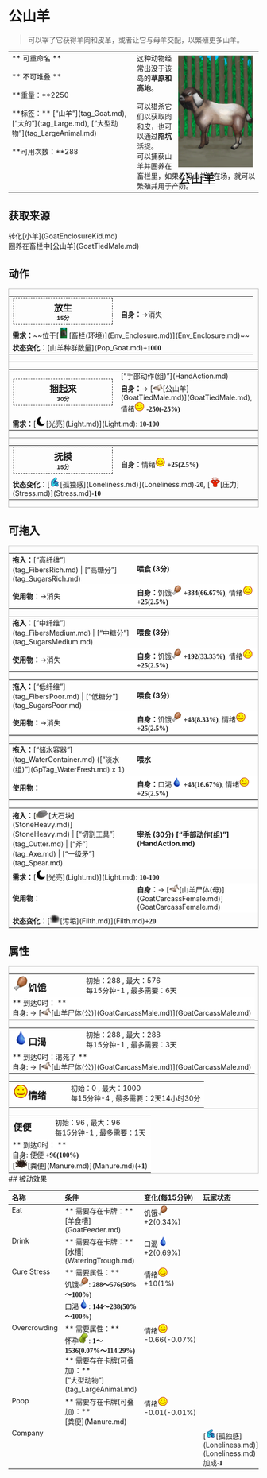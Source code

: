 # 公山羊  
> 可以宰了它获得羊肉和皮革，或者让它与母羊交配，以繁殖更多山羊。  
  
<table class="table table-bordered" data-toggle="table"  data-show-header="false"><thead style="display:none"><tr ><th  style="width:50%;text-align:left;vertical-align:top;"  >title</th><th  style="width:50%;text-align:left;vertical-align:top;"  ></th></tr></thead><tr ><td  style="width:50%;text-align:left;vertical-align:top;"  >** 可重命名 **<br><br>** 不可堆叠 **<br><br>**重量：**2250<br><br>**标签：**	[“山羊”](tag_Goat.md), [“大的”](tag_Large.md), [“大型动物”](tag_LargeAnimal.md)<br><br>**可用次数：**288</td><td  style="width:50%;text-align:left;vertical-align:top;"  ><div style="float:right; margin:5px"><div class="gamecard" style="width:150px; height:225px;"><a href="GoatEnclosureMale.md" style="color:black"><img decoding="async" src="Sprite/GoatMaleEnclosure.png" class="cardimage" style="max-width:150px;max-height:225px;"><span style="font-size: 25px;">公山羊</span></a></div></div>这种动物经常出没于该岛的<b>草原和高地</b>。<br><br>可以猎杀它们以获取肉和皮，也可以通过<b>陷坑</b>活捉。<br>可以捕获山羊并圈养在畜栏里，如果公母山羊都在场，就可以繁殖并用于产奶。<br></td></tr></tbody></table>  
  
## 获取来源  
<div style="display:inline-block"><div class="gamedatalist" style="text-align:left;min-width:200px;min-height:0px;"><div style="display:inline-block"><div style="display:inline-block;vertical-align:middle;">转化</div><div style="display:inline-block;vertical-align:middle;">[小羊](GoatEnclosureKid.md)</div></div></div><div class="gamedatalist" style="text-align:left;min-width:200px;min-height:0px;"><div style="display:inline-block"><div style="display:inline-block;vertical-align:middle;">圈养在畜栏中</div><div style="display:inline-block;vertical-align:middle;">[公山羊](GoatTiedMale.md)</div></div></div></div>  
  
## 动作  
<div  style="border:1px solid #BBB"><table><tr><td rowspan="2" style="width:200px;text-align:center;font-size:1.3em;font-weight:bold"><div style="padding:5px;border:1px dashed #333"><div>放生</div><div style="font-size:0.6em;"><font data-toggle="tooltip" data-placement="top" title="1TP">15分</font></div></div></td><td></td></tr><tr><td><b>自身：</b>→消失</td></tr><tr><td colspan="2"><b>需求：</b>~~位于[<div style="width:20px;display:inline-block;text-align:center"><img decoding="async" src="Sprite/MudHut.png" href="a.md" style="max-width:20px;max-height:20px;"></div>[畜栏(环境)](Env_Enclosure.md)](Env_Enclosure.md)~~</td></tr><tr><td colspan="2"><b>状态变化：</b>[山羊种群数量](Pop_Goat.md)<span style="font-family:ui-monospace"><b>+1000</b></span></td></tr></table></div>  
<div  style="border:1px solid #BBB"><table><tr><td rowspan="2" style="width:200px;text-align:center;font-size:1.3em;font-weight:bold"><div style="padding:5px;border:1px dashed #333"><div>捆起来</div><div style="font-size:0.6em;"><font data-toggle="tooltip" data-placement="top" title="2TP">30分</font></div></div></td><td>[“手部动作(组)”](HandAction.md)</td></tr><tr><td><b>自身：</b>→ [<div style="width:20px;display:inline-block;text-align:center"><img decoding="async" src="Sprite/GoatTiedMale.png" href="a.md" style="max-width:20px;max-height:20px;"></div>[公山羊](GoatTiedMale.md)](GoatTiedMale.md), 情绪<div style="width:20px;display:inline-block;text-align:center"><img decoding="async" src="Sprite/Content.png" href="a.md" style="max-width:20px;max-height:20px;"></div>  <span style="font-family:ui-monospace"><b>-250(-25%)</b></span></td></tr><tr><td colspan="2"><b>需求：</b>[<div style="width:20px;display:inline-block;text-align:center"><img decoding="async" src="Sprite/Darkness17609.png" href="a.md" style="max-width:20px;max-height:20px;"></div>[光亮](Light.md)](Light.md): <span style="font-family:ui-monospace"><b>10-100</b></span></td></tr></table></div>  
<div  style="border:1px solid #BBB"><table><tr><td rowspan="2" style="width:200px;text-align:center;font-size:1.3em;font-weight:bold"><div style="padding:5px;border:1px dashed #333"><div>抚摸</div><div style="font-size:0.6em;"><font data-toggle="tooltip" data-placement="top" title="1TP">15分</font></div></div></td><td></td></tr><tr><td><b>自身：</b>情绪<div style="width:20px;display:inline-block;text-align:center"><img decoding="async" src="Sprite/Content.png" href="a.md" style="max-width:20px;max-height:20px;"></div>  <span style="font-family:ui-monospace"><b>+25(2.5%)</b></span></td></tr><tr><td colspan="2"><b>状态变化：</b>[<div style="width:20px;display:inline-block;text-align:center"><img decoding="async" src="Sprite/Loneliness.png" href="a.md" style="max-width:20px;max-height:20px;"></div>[孤独感](Loneliness.md)](Loneliness.md)<span style="font-family:ui-monospace"><b>-20</b></span>, [<div style="width:20px;display:inline-block;text-align:center"><img decoding="async" src="Sprite/Stress.png" href="a.md" style="max-width:20px;max-height:20px;"></div>[压力](Stress.md)](Stress.md)<span style="font-family:ui-monospace"><b>-10</b></span></td></tr></table></div>  
  
  
## 可拖入  
<div  style="border:1px solid #CCC;"><table style="margin-bottom:0px;"><tr><td style="width:40%;text-align:left; background-color:#FEFEFE"><b>拖入：</b>[“高纤维”](tag_FibersRich.md) | [“高糖分”](tag_SugarsRich.md)</td><td style="width:40%;font-size:1em;font-weight:bold;background-color:#FEFEFE">喂食 (<font data-toggle="tooltip" data-placement="top" title="0.2TP">3分</font>) </td></tr><tr style="background-color:#FFFFFF"><td style=""><b>使用物：</b>→消失</td><td style=""><b>自身：</b>饥饿<div style="width:20px;display:inline-block;text-align:center"><img decoding="async" src="Sprite/Hunger.png" href="a.md" style="max-width:20px;max-height:20px;"></div>  <span style="font-family:ui-monospace"><b>+384(66.67%)</b></span>, 情绪<div style="width:20px;display:inline-block;text-align:center"><img decoding="async" src="Sprite/Content.png" href="a.md" style="max-width:20px;max-height:20px;"></div>  <span style="font-family:ui-monospace"><b>+25(2.5%)</b></span></td></tr></table></div>  
<div  style="border:1px solid #CCC;"><table style="margin-bottom:0px;"><tr><td style="width:40%;text-align:left; background-color:#FEFEFE"><b>拖入：</b>[“中纤维”](tag_FibersMedium.md) | [“中糖分”](tag_SugarsMedium.md)</td><td style="width:40%;font-size:1em;font-weight:bold;background-color:#FEFEFE">喂食 (<font data-toggle="tooltip" data-placement="top" title="0.2TP">3分</font>) </td></tr><tr style="background-color:#FFFFFF"><td style=""><b>使用物：</b>→消失</td><td style=""><b>自身：</b>饥饿<div style="width:20px;display:inline-block;text-align:center"><img decoding="async" src="Sprite/Hunger.png" href="a.md" style="max-width:20px;max-height:20px;"></div>  <span style="font-family:ui-monospace"><b>+192(33.33%)</b></span>, 情绪<div style="width:20px;display:inline-block;text-align:center"><img decoding="async" src="Sprite/Content.png" href="a.md" style="max-width:20px;max-height:20px;"></div>  <span style="font-family:ui-monospace"><b>+25(2.5%)</b></span></td></tr></table></div>  
<div  style="border:1px solid #CCC;"><table style="margin-bottom:0px;"><tr><td style="width:40%;text-align:left; background-color:#FEFEFE"><b>拖入：</b>[“低纤维”](tag_FibersPoor.md) | [“低糖分”](tag_SugarsPoor.md)</td><td style="width:40%;font-size:1em;font-weight:bold;background-color:#FEFEFE">喂食 (<font data-toggle="tooltip" data-placement="top" title="0.2TP">3分</font>) </td></tr><tr style="background-color:#FFFFFF"><td style=""><b>使用物：</b>→消失</td><td style=""><b>自身：</b>饥饿<div style="width:20px;display:inline-block;text-align:center"><img decoding="async" src="Sprite/Hunger.png" href="a.md" style="max-width:20px;max-height:20px;"></div>  <span style="font-family:ui-monospace"><b>+48(8.33%)</b></span>, 情绪<div style="width:20px;display:inline-block;text-align:center"><img decoding="async" src="Sprite/Content.png" href="a.md" style="max-width:20px;max-height:20px;"></div>  <span style="font-family:ui-monospace"><b>+25(2.5%)</b></span></td></tr></table></div>  
<div  style="border:1px solid #CCC;"><table style="margin-bottom:0px;"><tr><td style="width:40%;text-align:left; background-color:#FEFEFE"><b>拖入：</b>[“储水容器”](tag_WaterContainer.md) ([“淡水(组)”](GpTag_WaterFresh.md) x 1)</td><td style="width:40%;font-size:1em;font-weight:bold;background-color:#FEFEFE">喂水  </td></tr><tr style="background-color:#FFFFFF"><td style=""><b>使用物：</b></td><td style=""><b>自身：</b>口渴<div style="width:20px;display:inline-block;text-align:center"><img decoding="async" src="Sprite/Thirst.png" href="a.md" style="max-width:20px;max-height:20px;"></div>  <span style="font-family:ui-monospace"><b>+48(16.67%)</b></span>, 情绪<div style="width:20px;display:inline-block;text-align:center"><img decoding="async" src="Sprite/Content.png" href="a.md" style="max-width:20px;max-height:20px;"></div>  <span style="font-family:ui-monospace"><b>+25(2.5%)</b></span></td></tr></table></div>  
<div  style="border:1px solid #CCC;"><table style="margin-bottom:0px;"><tr><td style="width:40%;text-align:left; background-color:#FEFEFE"><b>拖入：</b>[<div style="width:25px;display:inline-block;text-align:center"><img decoding="async" src="Sprite/Sandstone.png" href="a.md" style="max-width:25px;max-height:25px;"></div>[大石块](StoneHeavy.md)](StoneHeavy.md) | [“切割工具”](tag_Cutter.md) | [“斧”](tag_Axe.md) | [“一级矛”](tag_Spear.md)</td><td style="width:40%;font-size:1em;font-weight:bold;background-color:#FEFEFE">宰杀 (<font data-toggle="tooltip" data-placement="top" title="2TP">30分</font>) [“手部动作(组)”](HandAction.md)</td></tr><tr><td colspan="2"><b>需求：</b>[<div style="width:20px;display:inline-block;text-align:center"><img decoding="async" src="Sprite/Darkness17609.png" href="a.md" style="max-width:20px;max-height:20px;"></div>[光亮](Light.md)](Light.md): <span style="font-family:ui-monospace"><b>10-100</b></span></td></tr><tr style="background-color:#FFFFFF"><td style=""><b>使用物：</b></td><td style=""><b>自身：</b>→ [<div style="width:20px;display:inline-block;text-align:center"><img decoding="async" src="Sprite/GoatCarcass.png" href="a.md" style="max-width:20px;max-height:20px;"></div>[山羊尸体(母)](GoatCarcassFemale.md)](GoatCarcassFemale.md)</td></tr><tr><td colspan="2"><b>状态变化：</b>[<div style="width:20px;display:inline-block;text-align:center"><img decoding="async" src="Sprite/Dirt3.png" href="a.md" style="max-width:20px;max-height:20px;"></div>[污垢](Filth.md)](Filth.md)<span style="font-family:ui-monospace"><b>+20</b></span></td></tr></table></div>  
  
## 属性   
<div  style="border:1px solid #CCC;"><table style="margin-bottom:0px;"><tr><td style="width:30%;text-align:left; background-color:#FEFEFE;font-size:1.3em;font-weight:bold;"><div style="width:30px;display:inline-block;text-align:center"><img decoding="async" src="Sprite/Hunger.png" href="a.md" style="max-width:30px;max-height:30px;"></div>饥饿</td><td style="font-size:1em;background-color:#FEFEFE">初始：288 , 最大：576<br>每15分钟-1 , 最多需要：<font data-toggle="tooltip" data-placement="top" title="576TP">6天</font></td></tr><tr style="background-color:#FFFFFF"><td colspan=2>** 到达0时： **<br>自身: → [<div style="width:20px;display:inline-block;text-align:center"><img decoding="async" src="Sprite/GoatCarcassMale.png" href="a.md" style="max-width:20px;max-height:20px;"></div>[山羊尸体(公)](GoatCarcassMale.md)](GoatCarcassMale.md)</td></tr></table></div>  
<div  style="border:1px solid #CCC;"><table style="margin-bottom:0px;"><tr><td style="width:30%;text-align:left; background-color:#FEFEFE;font-size:1.3em;font-weight:bold;"><div style="width:30px;display:inline-block;text-align:center"><img decoding="async" src="Sprite/Thirst.png" href="a.md" style="max-width:30px;max-height:30px;"></div>口渴</td><td style="font-size:1em;background-color:#FEFEFE">初始：288 , 最大：288<br>每15分钟-1 , 最多需要：<font data-toggle="tooltip" data-placement="top" title="288TP">3天</font></td></tr><tr style="background-color:#FFFFFF"><td colspan=2>** 到达0时：渴死了 **<br>自身: → [<div style="width:20px;display:inline-block;text-align:center"><img decoding="async" src="Sprite/GoatCarcassMale.png" href="a.md" style="max-width:20px;max-height:20px;"></div>[山羊尸体(公)](GoatCarcassMale.md)](GoatCarcassMale.md)</td></tr></table></div>  
<div  style="border:1px solid #CCC;"><table style="margin-bottom:0px;"><tr><td style="width:30%;text-align:left; background-color:#FEFEFE;font-size:1.3em;font-weight:bold;"><div style="width:30px;display:inline-block;text-align:center"><img decoding="async" src="Sprite/Content.png" href="a.md" style="max-width:30px;max-height:30px;"></div>情绪</td><td style="font-size:1em;background-color:#FEFEFE">初始：0 , 最大：1000<br>每15分钟-4 , 最多需要：<font data-toggle="tooltip" data-placement="top" title="250TP">2天14小时30分</font></td></tr><tr style="background-color:#FFFFFF"><td colspan=2></td></tr></table></div>  
<div  style="border:1px solid #CCC;"><table style="margin-bottom:0px;"><tr><td style="width:30%;text-align:left; background-color:#FEFEFE;font-size:1.3em;font-weight:bold;">便便</td><td style="font-size:1em;background-color:#FEFEFE">初始：96 , 最大：96<br>每15分钟-1 , 最多需要：<font data-toggle="tooltip" data-placement="top" title="96TP">1天</font></td></tr><tr style="background-color:#FFFFFF"><td colspan=2>** 到达0时： **<br>自身: 便便  <span style="font-family:ui-monospace"><b>+96(100%)</b></span><br>[<div style="width:25px;display:inline-block;text-align:center"><img decoding="async" src="Sprite/Manure.png" href="a.md" style="max-width:25px;max-height:25px;"></div>[粪便](Manure.md)](Manure.md)(<span style="font-family:ui-monospace"><b>+1</b></span>)</td></tr></table></div>  
## 被动效果  
<table class="table table-bordered" data-toggle="table"  ><thead style=""><tr ><th  style="text-align:left;vertical-align:top;"  >名称</th><th  style="text-align:left;vertical-align:top;"  >条件</th><th  style="text-align:left;vertical-align:top;"  >变化(每15分钟)</th><th  style="text-align:left;vertical-align:top;"  >玩家状态</th></tr></thead><tr ><td  style="text-align:left;vertical-align:top;"  >Eat</td><td  style="text-align:left;vertical-align:top;"  >** 需要存在卡牌：**<br>[羊食槽](GoatFeeder.md)</td><td  style="text-align:left;vertical-align:top;"  >饥饿<div style="width:20px;display:inline-block;text-align:center"><img decoding="async" src="Sprite/Hunger.png" href="a.md" style="max-width:20px;max-height:20px;"></div> +2(0.34%)</td><td  style="text-align:left;vertical-align:top;"  ></td></tr><tr ><td  style="text-align:left;vertical-align:top;"  >Drink</td><td  style="text-align:left;vertical-align:top;"  >** 需要存在卡牌：**<br>[水槽](WateringTrough.md)</td><td  style="text-align:left;vertical-align:top;"  >口渴<div style="width:20px;display:inline-block;text-align:center"><img decoding="async" src="Sprite/Thirst.png" href="a.md" style="max-width:20px;max-height:20px;"></div> +2(0.69%)</td><td  style="text-align:left;vertical-align:top;"  ></td></tr><tr ><td  style="text-align:left;vertical-align:top;"  >Cure Stress</td><td  style="text-align:left;vertical-align:top;"  >** 需要属性：**<br>饥饿<div style="width:20px;display:inline-block;text-align:center"><img decoding="async" src="Sprite/Hunger.png" href="a.md" style="max-width:20px;max-height:20px;"></div>: <span style="font-family:ui-monospace"><b>288～576(50%～100%)</b></span><br>口渴<div style="width:20px;display:inline-block;text-align:center"><img decoding="async" src="Sprite/Thirst.png" href="a.md" style="max-width:20px;max-height:20px;"></div>: <span style="font-family:ui-monospace"><b>144～288(50%～100%)</b></span></td><td  style="text-align:left;vertical-align:top;"  >情绪<div style="width:20px;display:inline-block;text-align:center"><img decoding="async" src="Sprite/Content.png" href="a.md" style="max-width:20px;max-height:20px;"></div>+10(1%)</td><td  style="text-align:left;vertical-align:top;"  ></td></tr><tr ><td  style="text-align:left;vertical-align:top;"  >Overcrowding</td><td  style="text-align:left;vertical-align:top;"  >** 需要属性：**<br>怀孕<div style="width:20px;display:inline-block;text-align:center"><img decoding="async" src="Sprite/DeepPregnancy.png" href="a.md" style="max-width:20px;max-height:20px;"></div>: <span style="font-family:ui-monospace"><b>1～1536(0.07%～114.29%)</b></span><br>** 需要存在卡牌(可叠加)：**<br>[“大型动物”](tag_LargeAnimal.md)</td><td  style="text-align:left;vertical-align:top;"  >情绪<div style="width:20px;display:inline-block;text-align:center"><img decoding="async" src="Sprite/Content.png" href="a.md" style="max-width:20px;max-height:20px;"></div>-0.66(-0.07%)</td><td  style="text-align:left;vertical-align:top;"  ></td></tr><tr ><td  style="text-align:left;vertical-align:top;"  >Poop</td><td  style="text-align:left;vertical-align:top;"  >** 需要存在卡牌(可叠加)：**<br>[粪便](Manure.md)</td><td  style="text-align:left;vertical-align:top;"  >情绪<div style="width:20px;display:inline-block;text-align:center"><img decoding="async" src="Sprite/Content.png" href="a.md" style="max-width:20px;max-height:20px;"></div>-0.01(-0.01%)</td><td  style="text-align:left;vertical-align:top;"  ></td></tr><tr ><td  style="text-align:left;vertical-align:top;"  >Company</td><td  style="text-align:left;vertical-align:top;"  ></td><td  style="text-align:left;vertical-align:top;"  ></td><td  style="text-align:left;vertical-align:top;"  >[<div style="width:20px;display:inline-block;text-align:center"><img decoding="async" src="Sprite/Loneliness.png" href="a.md" style="max-width:20px;max-height:20px;"></div>[孤独感](Loneliness.md)](Loneliness.md)加成<span style="font-family:ui-monospace"><b>-1</b></span></td></tr></tbody></table>  
  


<script>document.title="公山羊 - 卡牌生存百科 Card Survival Wiki";</script>